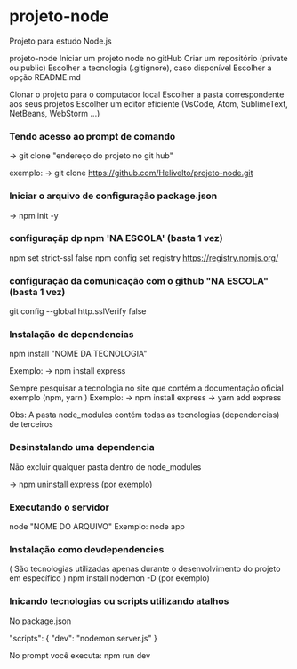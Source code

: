 # projeto-node
Projeto para estudo Node.js
 
projeto-node
Iniciar um projeto node no gitHub
Criar um repositório (private ou public) Escolher a tecnologia (.gitignore), caso disponível Escolher a opção README.md
 
Clonar o projeto para o computador local
Escolher a pasta correspondente aos seus projetos Escolher um editor eficiente (VsCode, Atom, SublimeText, NetBeans, WebStorm ...)
 
### Tendo acesso ao prompt de comando
-> git clone "endereço do projeto no git hub"
 
exemplo:
-> git clone https://github.com/Helivelto/projeto-node.git
 
### Iniciar o arquivo de configuração package.json
-> npm init -y
 
### configuraçãp dp npm 'NA ESCOLA' (basta 1 vez)
npm set strict-ssl false 
npm config set registry https://registry.npmjs.org/
 
### configuração da comunicação com o github "NA ESCOLA" (basta 1 vez)
git config --global http.sslVerify false
 
### Instalação de dependencias
npm install "NOME DA TECNOLOGIA"
 
Exemplo: -> npm install express
 
Sempre pesquisar a tecnologia no site que contém a documentação oficial exemplo (npm, yarn ) Exemplo: -> npm install express -> yarn add express
 
Obs: A pasta node_modules contém todas as tecnologias (dependencias) de terceiros
 
### Desinstalando uma dependencia
Não excluir qualquer pasta dentro de node_modules
 
-> npm uninstall express (por exemplo)
 
### Executando o servidor
node "NOME DO ARQUIVO" Exemplo: node app
 
### Instalação como devdependencies
( São tecnologias utilizadas apenas durante o desenvolvimento do projeto em específico )
npm install nodemon -D    (por exemplo)
 
### Inicando tecnologias ou scripts utilizando atalhos
No package.json
 
"scripts": {
  "dev": "nodemon server.js"
}
 
No prompt você executa:
npm run dev